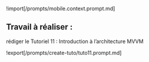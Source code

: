 !import[/prompts/mobile.context.prompt.md] 

## **Travail à réaliser :**  

rédiger le Tutoriel 11 : Introduction à l’architecture MVVM


!export[/prompts/create-tuto/tuto11.prompt.md]  